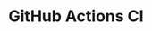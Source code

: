 # GitHub Actions CI

































































































































































































































































































































































































































































































































































































































































































































































































































































































































































































































































































































































































































































































































































































































































































































































































































































































































































































































































